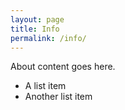 ```yaml
---
layout: page
title: Info
permalink: /info/
---
```


About content goes here.

* A list item
* Another list item
